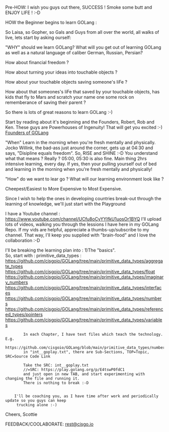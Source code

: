 Pre-HOW: I wish you guys out there, SUCCESS ! Smoke some butt and ENJOY LIFE ! :-D

HOW the Beginner begins to learn GOLang :

So Laisa, so Gopher, so Gals and Guys from all over the world, all walks of live,
lets start by asking ourself:

"WHY" should we learn GOLang?
   What will you get out of learning GOLang as well as a natural language of caliber German, Russian, Persian?

   How about financial freedom ?

   How about turning your ideas into touchable objects ?

   How about your touchable objects saving someone's liFe ?

   How about that someones's liFe that saved by your touchable objects, has kids that
   fly to Mars and scratch your name one some rock on rememberance of saving their parent ?

   So there is lots of great reasons to learn GOLang :-)

   Start by reading about it's beginning and the Founders, Robert, Rob and Ken. These guys are Powerhouses of Ingenuity! That will get you excited :-)
   [Founders of GOLang](https://en.wikipedia.org/wiki/Go_(programming_language))

"When"
   Learn in the morning when you're fresh mentally and physically.
   Jocko Willink, the bad-ass just around the corner, gets up at 04:30 and says, "Disipline equals freedom".
   So, RISE and SHINE :-D
   You understand what that means ? Really ? 05:00, 05:30 is also fine. Main thing 2hrs intensive learning, every day.
   If yes, then your pulling yourself out of bed and learning in the morning when you're fresh mentally and physically!   

"How" do we want to lear go ?
   What will our learning environment look like ?

   Cheepest/Easiest to More Expensive to Most Expensive.

   Since I wish to help the ones in developing countries break-out through
   the learning of knowledge, we'll just start with the
   Playground

   I have a Youtube channel : https://www.youtube.com/channel/UCfu8oCyYYlfkU1uosOr1BYQ
   I'll upload lots of videos, walking you through the lessions I have here in my GOLang Repo.
   If my vids are helpful, appreciate a thumbs-up/subscribe to my channel.
   That way, I'll keep you supplied with "brain-food" and I love the collaboration :-D

   I'll be breaking the learning plan into :
   1)The "basics".   
        So, start with :
          primitive_data_types : 
            https://github.com/cisgoio/GOLang/tree/main/primitive_data_types/aggregate_types
            https://github.com/cisgoio/GOLang/tree/main/primitive_data_types/float
            https://github.com/cisgoio/GOLang/tree/main/primitive_data_types/imaginary_numbers
            https://github.com/cisgoio/GOLang/tree/main/primitive_data_types/interfaces
            https://github.com/cisgoio/GOLang/tree/main/primitive_data_types/numbers
            https://github.com/cisgoio/GOLang/tree/main/primitive_data_types/referenced_types/pointers
            https://github.com/cisgoio/GOLang/tree/main/primitive_data_types/variables
            
            In each Chapter, I have text files which teach the technology. E.g. 
              https://github.com/cisgoio/GOLang/blob/main/primitive_data_types/numbers/int__goplay.txt
            in "int__goplay.txt", there are Sub-Sections, TOP=Topic, SRC=Source Code Link
            
            Take the SRC: int__goplay.txt
            //=SRC: https://play.golang.org/p/E4tswP0fdC1
            and just open in new TAB, and start experimenting with changing the file and running it.
            There is nothing to break :-D

          
        I'll be coaching you, as I have time after work and periodically update so you guys can keep
         trucking alone :-)


  Cheers,
  Scottie

  FEEDBACK/COOLABORATE: rest@cisgo.io
